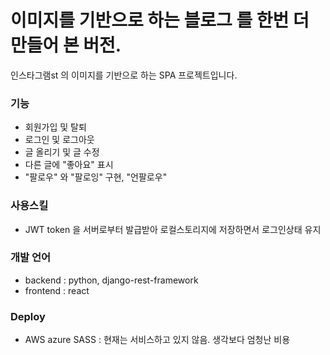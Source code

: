 # 이미지를 기반으로 하는 블로그 를 한번 더 만들어 본 버전.


인스타그램st 의 이미지를 기반으로 하는 SPA 프로젝트입니다.

### 기능
- 회원가입 및 탈퇴
- 로그인 및 로그아웃
- 글 올리기 및 글 수정
- 다른 글에 "좋아요" 표시
- "팔로우" 와 "팔로잉" 구현, "언팔로우"

### 사용스킬
- JWT token 을 서버로부터 발급받아 로컬스토리지에 저장하면서 로그인상태 유지

### 개발 언어
- backend : python, django-rest-framework
- frontend : react

### Deploy
- AWS azure SASS : 현재는 서비스하고 있지 않음. 생각보다 엄청난 비용
